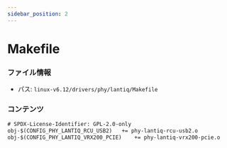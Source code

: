 ```yaml
---
sidebar_position: 2
---
```

# Makefile

### ファイル情報

- パス: `linux-v6.12/drivers/phy/lantiq/Makefile`

### コンテンツ

```txt
# SPDX-License-Identifier: GPL-2.0-only
obj-$(CONFIG_PHY_LANTIQ_RCU_USB2)	+= phy-lantiq-rcu-usb2.o
obj-$(CONFIG_PHY_LANTIQ_VRX200_PCIE)	+= phy-lantiq-vrx200-pcie.o

```
